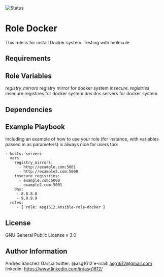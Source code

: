 ![Status](https://travis-ci.org/asg1612/ansible-docker.svg?branch=master)

Role Docker
=========

This role is for install Docker system. Testing with molecule

Requirements
------------


Role Variables
--------------
*registry_mirrors* registry mirror for docker system
*insecure_registries* insecure registries for docker system
*dns* dns servers for docker system

Dependencies
------------


Example Playbook
----------------

Including an example of how to use your role (for instance, with variables passed in as parameters) is always nice for users too:

    - hosts: servers
      vars:
        registry_mirrors:
          - http://example.com:5001
          - http://example2.com:5000
        insecure_registries:
          - example.com:5000
          - example2.com:5001
        dns:
         - 8.8.8.8
         - 9.9.9.9
      roles:
         - { role: asg1612.ansible-role-docker }


License
-------

GNU General Public License v 3.0


Author Information
------------------

Andrés Sánchez García
twitter: @asg1612
e-mail: asg1612@gmail.com
linkedin: https://www.linkedin.com/in/asg1612/
